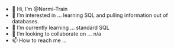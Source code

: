 - 👋 Hi, I’m @Nermi-Train
- 👀 I’m interested in ... learning SQL and pulling information out of databases.
- 🌱 I’m currently learning ... standard SQL
- 💞️ I’m looking to collaborate on ... n/a
- 📫 How to reach me ... 

<!---
Nermi-Train/Nermi-Train is a ✨ special ✨ repository because its `README.md` (this file) appears on your GitHub profile.
You can click the Preview link to take a look at your changes.
--->
